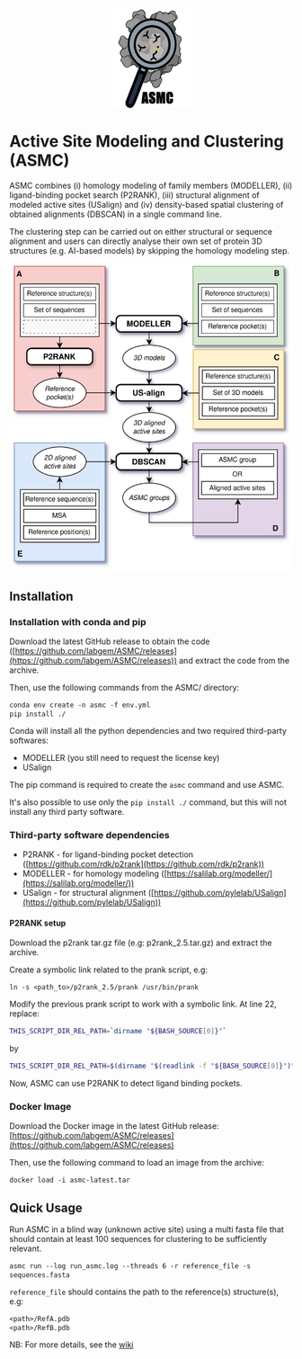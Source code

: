 <!-- ![ASMC logo](docs/asmc.png) -->
<!-- center and resize the image with html syntax -->
<p align="center">
  <img src="docs/asmc.png" alt="ASMC logo"
       width="140"
       height="178"
    />
</p>

# Active Site Modeling and Clustering (ASMC)

ASMC combines (i) homology modeling of family members (MODELLER), (ii) ligand-binding pocket search (P2RANK), (iii) structural alignment of modeled active sites (USalign) and (iv) density-based spatial clustering of obtained alignments (DBSCAN) in a single command line.

The clustering step can be carried out on either structural or sequence alignment and users can directly analyse their own set of protein 3D structures (e.g. AI-based models) by skipping the homology modeling step.

<!-- ![ASMC workflow](docs/ASMC_workflow.svg) -->
<!-- center and resize the image with html syntax -->
<p align="center">
  <img src="docs/ASMC_workflow.svg" alt="ASMC workflow" />
</p>

## Installation

### Installation with conda and pip

Download the latest GitHub release to obtain the code ([https://github.com/labgem/ASMC/releases](https://github.com/labgem/ASMC/releases)) and extract the code from the archive.

Then, use the following commands from the ASMC/ directory:
```
conda env create -n asmc -f env.yml
pip install ./
```

Conda will install all the python dependencies and two required third-party softwares:
- MODELLER (you still need to request the license key)
- USalign

The pip command is required to create the `asmc` command and use ASMC.

It's also possible to use only the `pip install ./` command, but this will not install any third party software.

### Third-party software dependencies

- P2RANK - for ligand-binding pocket detection ([https://github.com/rdk/p2rank](https://github.com/rdk/p2rank))
- MODELLER - for homology modeling ([https://salilab.org/modeller/](https://salilab.org/modeller/))
- USalign - for structural alignment ([https://github.com/pylelab/USalign](https://github.com/pylelab/USalign))

#### P2RANK setup

Download the p2rank tar.gz file (e.g: p2rank_2.5.tar.gz) and extract the archive.

Create a symbolic link related to the prank script, e.g:
```
ln -s <path_to>/p2rank_2.5/prank /usr/bin/prank
```

Modify the previous prank script to work with a symbolic link. At line 22, replace:
```bash
THIS_SCRIPT_DIR_REL_PATH=`dirname "${BASH_SOURCE[0]}"`
```
by
```bash
THIS_SCRIPT_DIR_REL_PATH=$(dirname "$(readlink -f "${BASH_SOURCE[0]}")")
```

Now, ASMC can use P2RANK to detect ligand binding pockets.

### Docker Image

Download the Docker image in the latest GitHub release: [https://github.com/labgem/ASMC/releases](https://github.com/labgem/ASMC/releases)

Then, use the following command to load an image from the archive:
```
docker load -i asmc-latest.tar
```

## Quick Usage

Run ASMC in a blind way (unknown active site) using a multi fasta file that should contain at least 100 sequences for clustering to be sufficiently relevant.

```
asmc run --log run_asmc.log --threads 6 -r reference_file -s sequences.fasta
```

`reference_file` should contains the path to the reference(s) structure(s), e.g:
```
<path>/RefA.pdb
<path>/RefB.pdb
```

NB: For more details, see the [wiki](https://github.com/labgem/ASMC/wiki)
